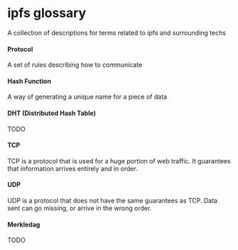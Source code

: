 # ipfs glossary
A collection of descriptions for terms related to ipfs and surrounding techs


#### Protocol
A set of rules describing how to communicate

#### Hash Function
A way of generating a unique name for a piece of data

#### DHT (Distributed Hash Table)
TODO

#### TCP
TCP is a protocol that is used for a huge portion of web traffic. It guarantees that information arrives entirely and in order.

#### UDP
UDP is a protocol that does not have the same guarantees as TCP. Data sent can go missing, or arrive in the wrong order.

#### Merkledag
TODO
